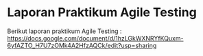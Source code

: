# Laporan Praktikum Agile Testing

Berikut laporan praktikum Agile Testing :
https://docs.google.com/document/d/1hzLGkWXNRYfKQuxm-6yfAZTO_H7U7zOMk4A2HfzAQCk/edit?usp=sharing